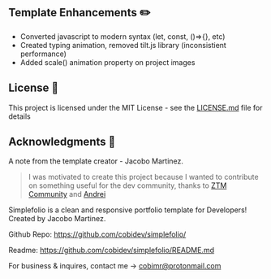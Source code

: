 ## Template Enhancements ✏️
- Converted javascript to modern syntax (let, const, ()=>{}, etc)
- Created typing animation, removed tilt.js library (inconsistient performance)
- Added scale() animation property on project images 

## License 📄
This project is licensed under the MIT License - see the [LICENSE.md](LICENSE.md) file for details

## Acknowledgments 🎁
A note from the template creator - Jacobo Martinez.
> I was motivated to create this project because I wanted to contribute on something useful for the dev community, thanks to [ZTM Community](https://github.com/zero-to-mastery) and [Andrei](https://github.com/aneagoie)

Simplefolio is a clean and responsive portfolio template for Developers!
Created by Jacobo Martinez.

Github Repo: https://github.com/cobidev/simplefolio/

Readme: https://github.com/cobidev/simplefolio/README.md

For business & inquires, contact me -> cobimr@protonmail.com
